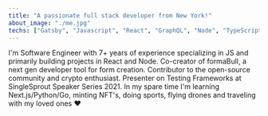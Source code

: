 ```yaml
---
title: "A passionate full stack developer from New York!"
about_image: "./me.jpg"
techs: ["Gatsby", "Javascript", "React", "GraphQL", "Node", "TypeScript", "Node", "AWS", "Express", "Jest","Enzyme", "Cypress", "CI/CD", "SQL/NoSQL"]
---
```


I'm Software Engineer with 7+ years of experience specializing in JS and primarily building projects in React and Node. Co-creator of formaBull, a next gen developer tool for form creation. Contributor to the open-source community and crypto enthusiast. Presenter on Testing Frameworks at SingleSprout Speaker Series 2021.
In my spare time I'm learning Next.js/Python/Go, minting NFT's, doing sports, flying drones and traveling with my loved ones ❤️
